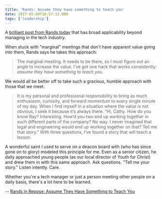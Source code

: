 ```yaml
---
title: 'Rands: Assume they have something to teach you'
date: 2017-05-09T16:57:13.000
tags: ['leadership']
---
```


A [brilliant post from Rands today](http://randsinrepose.com/archives/assume-they-have-something-to-teach-you/) that has broad applicability beyond managing in the tech industry.

When stuck with "marginal" meetings that don't have apparent value going into them, Rands says he takes this approach:

> The marginal meeting. It needs to be there, so I must figure out an angle to increase the value. I’ve got one hack that works consistently: _assume they have something to teach you._

We would all be better off to take such a gracious, humble approach with those that we meet.

> It is my personal and professional responsibility to bring as much enthusiasm, curiosity, and forward momentum to every single minute of my day. When I find myself in a situation where the value is not obvious, I seek it because it’s always there. “Hi, Cathy. How do you know Ray? Interesting. How’d you two end up working together in such different parts of the company? No way. I never imagined that legal and engineering would end up working together on that? Tell me that story.” With three questions, I’ve found a story that will teach a lesson.

A wonderful saint I used to serve on a deacon board with (who has since gone on to glory) modeled this principle for me. Even as a senior citizen, he daily approached young people (as our local director of Youth for Christ) and drew them in with this same approach. Ask questions. "Tell me your story." Listen intently. Care.

Whether you're a tech manager or just a person meeting other people on a daily basis, there's a lot here to be learned.

\-- [Rands in Repose: Assume They Have Something to Teach You](http://randsinrepose.com/archives/assume-they-have-something-to-teach-you/)
